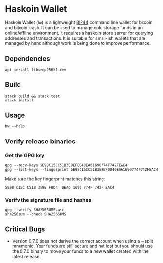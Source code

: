 # Haskoin Wallet

Haskoin Wallet (`hw`) is a lightweight [BIP44] command line wallet for bitcoin and bitcoin-cash. It can be used to manage cold storage funds in an online/offline environment. It requires a haskoin-store server for querying addresses and transactions. It is suitable for small-ish wallets that are managed by hand although work is being done to improve performance.

## Dependencies

```console
apt install libsecp256k1-dev
```

## Build

```console
stack build && stack test
stack install
```

## Usage

```console
hw --help
```

## Verify release binaries

### Get the GPG key

```console
gpg --recv-keys 5E98C15CC51B3E9EF0D40EA61690774F742FEAC4
gpg --list-keys --fingerprint 5E98C15CC51B3E9EF0D40EA61690774F742FEAC4
```

Make sure the key fingerprint matches this string:

```console
5E98 C15C C51B 3E9E F0D4  0EA6 1690 774F 742F EAC4
```

### Verify the signature file and hashes

```console
gpg --verify SHA256SUMS.asc
sha256sum --check SHA256SUMS
```

## Critical Bugs

* Version 0.7.0 does not derive the correct account when using a --split mnemonic. Your funds are still secure and not lost but you should use the 0.7.0 binary to move your funds to a new wallet created with the latest release.

[BIP32]: https://github.com/bitcoin/bips/blob/master/bip-0032.mediawiki
[BIP32]: https://github.com/bitcoin/bips/blob/master/bip-0039.mediawiki
[BIP44]: https://github.com/bitcoin/bips/blob/master/bip-0044.mediawiki

